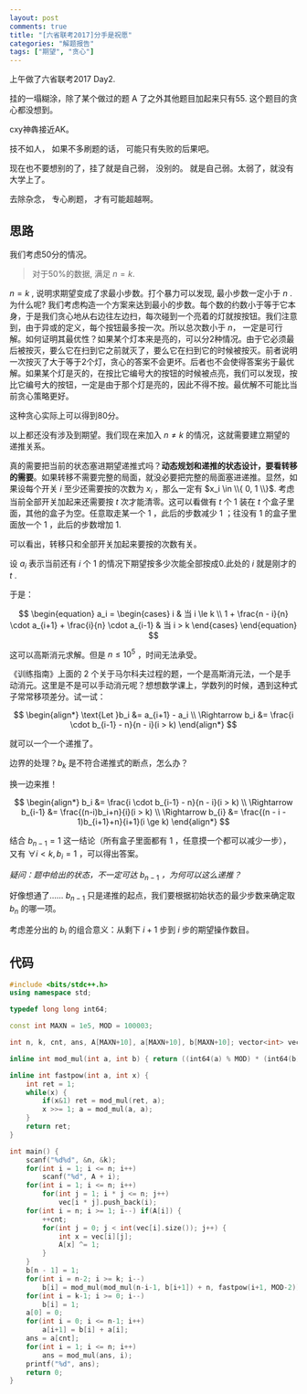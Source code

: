 ```yaml
---
layout: post
comments: true
title: "[六省联考2017]分手是祝愿"
categories: "解题报告"
tags: ["期望", "贪心"]
---
```


上午做了六省联考2017 Day2.  

挂的一塌糊涂，除了某个做过的题 A 了之外其他题目加起来只有55. 这个题目的贪心都没想到。   

cxy神犇接近AK。     

技不如人， 如果不多刷题的话， 可能只有失败的后果吧。  

现在也不要想别的了，挂了就是自己弱， 没别的。 就是自己弱。太弱了，就没有大学上了。   

去除杂念， 专心刷题， 才有可能超越啊。     

## 思路

我们考虑50分的情况。    

> 对于50%的数据, 满足 $n = k$.    

$n = k$ , 说明求期望变成了求最小步数。打个暴力可以发现, 最小步数一定小于 $n$ .  为什么呢? 我们考虑构造一个方案来达到最小的步数。每个数的约数小于等于它本身，于是我们贪心地从右边往左边扫，每次碰到一个亮着的灯就按按钮。我们注意到，由于异或的定义，每个按钮最多按一次。所以总次数小于 $n$， 一定是可行解。如何证明其最优性？如果某个灯本来是亮的，可以分2种情况。由于它必须最后被按灭，要么它在扫到它之前就灭了，要么它在扫到它的时候被按灭。前者说明一次按灭了大于等于2个灯，贪心的答案不会更坏。后者也不会使得答案劣于最优解。如果某个灯是灭的，在按比它编号大的按钮的时候被点亮，我们可以发现，按比它编号大的按钮，一定是由于那个灯是亮的，因此不得不按。最优解不可能比当前贪心策略更好。      

这种贪心实际上可以得到80分。    

以上都还没有涉及到期望。我们现在来加入 $n \neq k$ 的情况，这就需要建立期望的递推关系。    

真的需要把当前的状态塞进期望递推式吗？**动态规划和递推的状态设计，要看转移的需要**。如果转移不需要完整的局面，就没必要把完整的局面塞进递推。显然，如果设每个开关 $i$ 至少还需要按的次数为 $x_i$ ，那么一定有 $x_i \in \\{ 0, 1 \\}$. 考虑当前全部开关加起来还需要按 $t$ 次才能清零。这可以看做有 $t$ 个 1 装在 $t$ 个盒子里面，其他的盒子为空。任意取走某一个 1 ，此后的步数减少 1 ；往没有 1 的盒子里面放一个 1 ，此后的步数增加 1.   

可以看出，转移只和全部开关加起来要按的次数有关。   

设 $a_i$ 表示当前还有 $i$ 个 1 的情况下期望按多少次能全部按成0.此处的 $i$ 就是刚才的 $t$ .      

于是：    
    
$$
\begin{equation}
a_i = 
\begin{cases}
i & 当 i \le k \\
1 + \frac{n - i}{n} \cdot a_{i+1} + \frac{i}{n} \cdot a_{i-1} & 当 i > k 
\end{cases}
\end{equation}
$$

这可以高斯消元求解。但是 $n \le 10^5$ ，时间无法承受。

《训练指南》上面的 2 个关于马尔科夫过程的题，一个是高斯消元法，一个是手动消元。这里是不是可以手动消元呢？想想数学课上，学数列的时候，遇到这种式子常常移项差分。试一试：
    
$$
\begin{align*}
\text{Let }b_i &= a_{i+1} - a_i \\
\Rightarrow b_i &= \frac{i \cdot b_{i-1} - n}{n - i}(i > k)
\end{align*}
$$

就可以一个一个递推了。    

边界的处理？$b_k$ 是不符合递推式的断点，怎么办？        

换一边来推！    

$$
\begin{align*}
b_i &= \frac{i \cdot b_{i-1} - n}{n - i}(i > k) \\
\Rightarrow b_{i-1} &= \frac{(n-i)b_i+n}{i}(i > k) \\
\Rightarrow b_{i} &= \frac{(n - i - 1)b_{i+1}+n}{i+1}(i \ge k)
\end{align*}
$$

结合 $b_{n-1} = 1$ 这一结论（所有盒子里面都有 1 ，任意摸一个都可以减少一步），又有 $\forall i < k, b_i = 1$ ，可以得出答案。    

*疑问：题中给出的状态，不一定可达* $b_{n-1}$ *，为何可以这么递推？*   

好像想通了…… $b_{n-1}$ 只是递推的起点，我们要根据初始状态的最少步数来确定取 ${b_n}$ 的哪一项。    



考虑差分出的 $b_i$ 的组合意义：从剩下 $i+1$ 步到 $i$ 步的期望操作数目。

<!--more-->

## 代码

```cpp
#include <bits/stdc++.h>
using namespace std;

typedef long long int64;

const int MAXN = 1e5, MOD = 100003;

int n, k, cnt, ans, A[MAXN+10], a[MAXN+10], b[MAXN+10]; vector<int> vec[MAXN+10];

inline int mod_mul(int a, int b) { return ((int64(a) % MOD) * (int64(b) % MOD)) % MOD; }

inline int fastpow(int a, int x) {
    int ret = 1;
    while(x) {
        if(x&1) ret = mod_mul(ret, a);
        x >>= 1; a = mod_mul(a, a);
    }
    return ret;
}

int main() {
    scanf("%d%d", &n, &k);
    for(int i = 1; i <= n; i++)
        scanf("%d", A + i);
    for(int i = 1; i <= n; i++)
        for(int j = 1; i * j <= n; j++)
            vec[i * j].push_back(i);
    for(int i = n; i >= 1; i--) if(A[i]) {
        ++cnt;
        for(int j = 0; j < int(vec[i].size()); j++) { 
            int x = vec[i][j];
            A[x] ^= 1;
        }
    }
    b[n - 1] = 1;
    for(int i = n-2; i >= k; i--)
        b[i] = mod_mul(mod_mul(n-i-1, b[i+1]) + n, fastpow(i+1, MOD-2));
    for(int i = k-1; i >= 0; i--)
        b[i] = 1;
    a[0] = 0;
    for(int i = 0; i <= n-1; i++)
        a[i+1] = b[i] + a[i];
    ans = a[cnt];
    for(int i = 1; i <= n; i++)
        ans = mod_mul(ans, i);
    printf("%d", ans);
    return 0;
}
```

